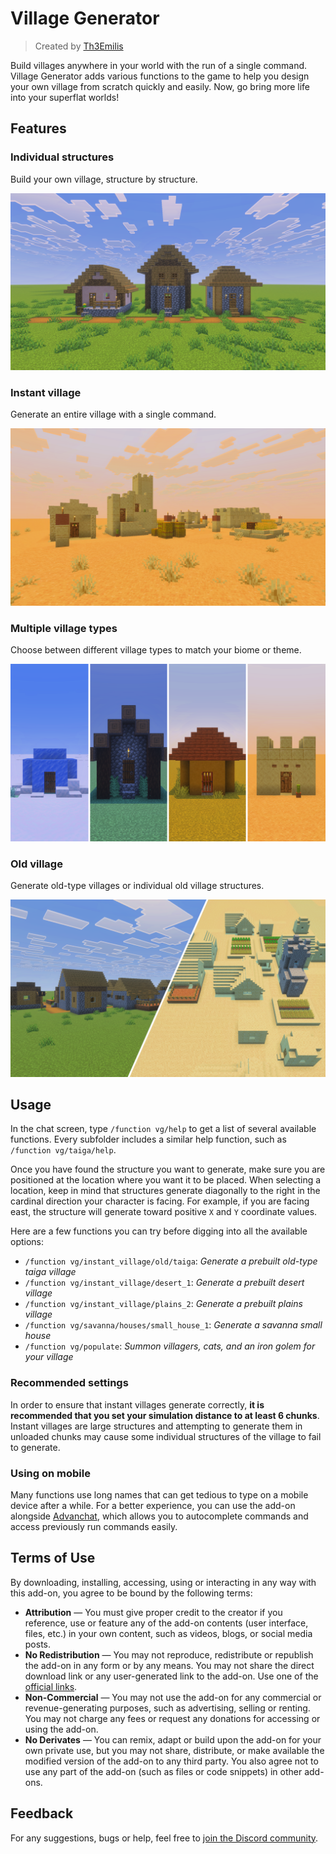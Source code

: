 # Village Generator

> Created by [Th3Emilis](https://github.com/th3emilis)

Build villages anywhere in your world with the run of a single command. Village Generator adds various functions to the game to help you design your own village from scratch quickly and easily. Now, go bring more life into your superflat worlds!

## Features

### Individual structures
Build your own village, structure by structure.

![Screenshot showing a mason’s house, a small house 5, and a small house 1 along a dirt path.](assets/screenshot_0.png)

### Instant village
Generate an entire village with a single command.

![Screenshot showing an instant desert village.](assets/screenshot_1.png)

### Multiple village types
Choose between different village types to match your biome or theme.

![Screenshot showing small houses from snowy, taiga, savanna, and desert villages.](assets/screenshot_2.png)

### Old village
Generate old-type villages or individual old village structures.

![Screenshot showing an instant old plains village and an instant old taiga village.](assets/screenshot_3.png)

## Usage

In the chat screen, type `/function vg/help` to get a list of several available functions. Every subfolder includes a similar help function, such as `/function vg/taiga/help`.

Once you have found the structure you want to generate, make sure you are positioned at the location where you want it to be placed. When selecting a location, keep in mind that structures generate diagonally to the right in the cardinal direction your character is facing. For example, if you are facing east, the structure will generate toward positive `X` and `Y` coordinate values.

Here are a few functions you can try before digging into all the available options:
- `/function vg/instant_village/old/taiga`: *Generate a prebuilt old-type taiga village*
- `/function vg/instant_village/desert_1`: *Generate a prebuilt desert village*
- `/function vg/instant_village/plains_2`: *Generate a prebuilt plains village*
- `/function vg/savanna/houses/small_house_1`: *Generate a savanna small house*
- `/function vg/populate`: *Summon villagers, cats, and an iron golem for your village*

### Recommended settings
In order to ensure that instant villages generate correctly, **it is recommended that you set your simulation distance to at least 6 chunks**. Instant villages are large structures and attempting to generate them in unloaded chunks may cause some individual structures of the village to fail to generate.

### Using on mobile
Many functions use long names that can get tedious to type on a mobile device after a while. For a better experience, you can use the add-on alongside [Advanchat](https://github.com/th3emilis/advanchat/releases/latest), which allows you to autocomplete commands and access previously run commands easily.

## Terms of Use

By downloading, installing, accessing, using or interacting in any way with this add-on, you agree to be bound by the following terms:
- **Attribution** — You must give proper credit to the creator if you reference, use or feature any of the add-on contents (user interface, files, etc.) in your own content, such as videos, blogs, or social media posts.
- **No Redistribution** — You may not reproduce, redistribute or republish the add-on in any form or by any means. You may not share the direct download link or any user-generated link to the add-on. Use one of the [official links](https://github.com/th3emilis/village-generator/blob/main/OFFICIAL_LINKS.md).
- **Non-Commercial** — You may not use the add-on for any commercial or revenue-generating purposes, such as advertising, selling or renting. You may not charge any fees or request any donations for accessing or using the add-on.
- **No Derivates** — You can remix, adapt or build upon the add-on for your own private use, but you may not share, distribute, or make available the modified version of the add-on to any third party. You also agree not to use any part of the add-on (such as files or code snippets) in other add-ons.

## Feedback

For any suggestions, bugs or help, feel free to [join the Discord community](https://discord.gg/skqthyTkBQ).
